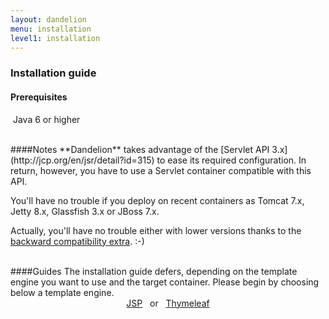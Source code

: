 ```yaml
---
layout: dandelion
menu: installation
level1: installation
---
```


### Installation guide

#### Prerequisites
​
Java 6 or higher

<br />
####Notes
**Dandelion** takes advantage of the [Servlet API 3.x](http://jcp.org/en/jsr/detail?id=315) to ease its required configuration. In return, however, you have to use a Servlet container compatible with this API.

You\'ll have no trouble if you deploy on recent containers as Tomcat 7.x, Jetty 8.x, Glassfish 3.x or JBoss 7.x.

Actually, you\'ll have no trouble either with lower versions thanks to the [backward compatibility extra](https://github.com/dandelion/dandelion/tree/master/dandelion-extras/dandelion-servlet2). :-)


<br />
####Guides
The installation guide defers, depending on the template engine you want to use and the target container. Please begin by choosing below a template engine.
<br />
<div style="text-align:center;">
<a href="jsp.html" class="btn btn-large">JSP</a>
&nbsp;
or
&nbsp;
<a href="thymeleaf.html" class="btn btn-large">Thymeleaf</a>
</div>



